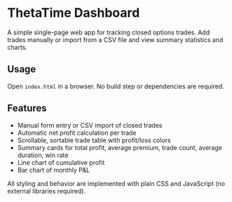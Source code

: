 # ThetaTime Dashboard

A simple single-page web app for tracking closed options trades. Add trades manually or import from a CSV file and view summary statistics and charts.

## Usage

Open `index.html` in a browser. No build step or dependencies are required.

## Features

- Manual form entry or CSV import of closed trades
- Automatic net profit calculation per trade
- Scrollable, sortable trade table with profit/loss colors
- Summary cards for total profit, average premium, trade count, average duration, win rate
- Line chart of cumulative profit
- Bar chart of monthly P&L

All styling and behavior are implemented with plain CSS and JavaScript (no external libraries required).

